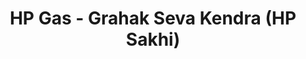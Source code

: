 ---
title: "HP Gas - Grahak Seva Kendra (HP Sakhi)"
url: /sultanpur/hp-gas-grahak-seva-kendra-hp-sakhi/
shop: gas
---
